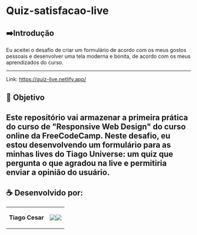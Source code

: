 # Quiz-satisfacao-live


## ➡️Introdução
Eu aceitei o desafio de criar um formulário de acordo com os meus gostos pessoais e desenvolver uma tela moderna e bonita, de acordo com os meus aprendizados do curso.

---

Link:
https://quiz-live.netlify.app/



## 🎯 Objetivo
Este repositório vai armazenar a primeira prática do curso de "Responsive Web Design" do curso online da FreeCodeCamp. Neste desafio, eu estou desenvolvendo um formulário para as minhas lives do Tiago Universe: um quiz que pergunta o que agradou na live e permitiria enviar a opinião do usuário. 
---

## ☕ Desenvolvido por:

<table>
  <tbody>

<tr>
    <td><p align="left-center"><b>Tiago Cesar</b></p></td>
    <td><a href="https://github.com/TiagoUniverse" target="_blank"><img loading="lazy" src="https://img.shields.io/badge/GitHub-100000?style=for-the-badge&logo=github&logoColor=white" target="_blank" align="center"></a><a href="https://www.linkedin.com/in/tiago-lopes--/" target="_blank"><img loading="lazy" src="https://img.shields.io/badge/-LinkedIn-%230077B5?style=for-the-badge&logo=linkedin&logoColor=white" target="_blank" align="center"></a></td>
  </tr>

  </tbody>
 </table>
